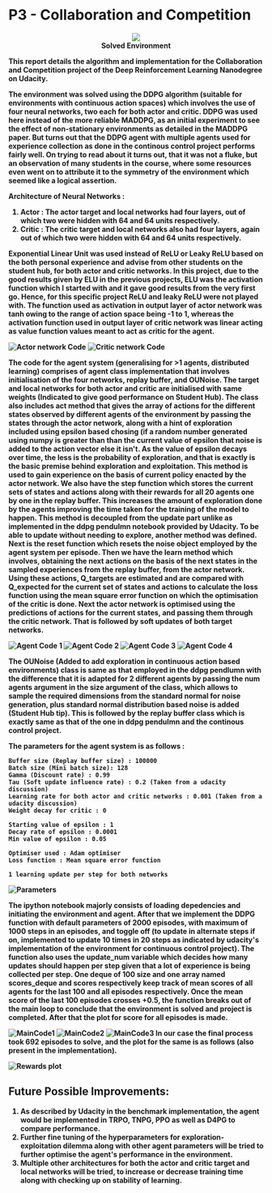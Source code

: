 # P3 - Collaboration and Competition

<p align="center">
<img src ="https://github.com/championballer/RL/raw/master/P3_Collab_Compete/Output.gif">
<br>
<b> Solved Environment <b>
</p>

This report details the algorithm and implementation for the Collaboration and Competition project of the Deep Reinforcement Learning Nanodegree on Udacity.

The environment was solved using the DDPG algorithm (suitable for environments with continuous action spaces) which involves the use of four neural networks, two each for both actor and critic. DDPG was used here instead of the more reliable MADDPG, as an initial experiment to see the effect of non-stationary environments as detailed in the MADDPG paper. But turns out that the DDPG agent with multiple agents used for experience collection as done in the continous control project performs fairly well. On trying to read about it turns out, that it was not a fluke, but an observation of many students in the course, where some resources even went on to attribute it to the symmetry of the environment which seemed like a logical assertion. 

Architecture of Neural Networks :
  1. Actor : The actor target and local networks had four layers, out of which two were hidden with 64 and 64 units respectively. 
  2. Critic : The critic target and local networks also had four layers, again out of which two were hidden with 64 and 64 units respectively. 

Exponential Linear Unit was used instead of ReLU or Leaky ReLU based on the both personal experience and advise from other students on the student hub, for both actor and critic networks. In this project, due to the good results given by ELU in the previous projects, ELU was the activation function which I started with and it gave good results from the very first go. Hence, for this specific project ReLU and leaky ReLU were not played with.  The function used as activation in output layer of actor network was tanh owing to the range of action space being -1 to 1, whereas the activation function used in output layer of critic network was linear acting as value function values meant to act as critic for the agent. 

![Actor network Code](https://github.com/championballer/RL/raw/master/P3_Collab_Compete/Images/ActorNetwork.png)
![Critic network Code](https://github.com/championballer/RL/raw/master/P3_Collab_Compete/Images/CriticNetwork.png)

The code for the agent system (generalising for >1 agents, distributed learning) comprises of agent class implementation that involves initialisation of the four networks, replay buffer, and OUNoise. The target and local networks for both actor and critic are initialised with same weights (Indicated to give good performance on Student Hub). The class also includes act method that gives the array of actions for the different states observed by different agents of the environment by passing the states through the actor network, along with a hint of exploration included using epsilon based chosing (if a random number generated using numpy is greater than than the current value of epsilon that noise is added to the action vector else it isn't. As the value of epsilon decays over time, the less is the probability of exploration, and that is exactly is the basic premise behind exploration and exploitation. This method is used to gain experience on the basis of current policy enacted by the actor network. We also have the step function which stores the current sets of states and actions along with their rewards for all 20 agents one by one in the replay buffer. This increases the amount of exploration done by the agents improving the time taken for the training of the model to happen. This method is decoupled from the update part unlike as implemented in the ddpg pendulmn notebook provided by Udacity. To be able to update without needing to explore, another method was defined. Next is the reset function which resets the noise object employed by the agent system per episode. Then we have the learn method which involves, obtaining the next actions on the basis of the next states in the sampled experiences from the replay buffer, from the actor network. Using these actions, Q_targets are estimated and are compared with Q_expected for the current set of states and actions to calculate the loss function using the mean square error function on which the optimisation of the critic is done. Next the actor network is optimised using the predictions of actions for the current states, and passing them through the critic network. That is followed by soft updates of both target networks.

![Agent Code 1](https://github.com/championballer/RL/raw/master/P2_Continuous_Actions/Photos/Agent1.png)
![Agent Code 2](https://github.com/championballer/RL/raw/master/P2_Continuous_Actions/Photos/Agent2.png)
![Agent Code 3](https://github.com/championballer/RL/raw/master/P2_Continuous_Actions/Photos/Agent3.png)
![Agent Code 4](https://github.com/championballer/RL/raw/master/P2_Continuous_Actions/Photos/Agent4.png)


The OUNoise (Added to add exploration in continuous action based environments) class is same as that employed in the ddpg pendlumn with the difference that it is adapted for 2 different agents by passing the num agents argument in the size argument of the class, which allows to sample the required dimensions from the standard normal for noise generation, plus standard normal distribution based noise is added (Student Hub tip). This is followed by the replay buffer class which is exactly same as that of the one in ddpg pendulmn and the continous control project. 

The parameters for the agent system is as follows :
```
Buffer size (Replay buffer size) : 100000
Batch size (Mini batch size): 128
Gamma (Discount rate) : 0.99
Tau (Soft update influence rate) : 0.2 (Taken from a udacity discussion)
Learning rate for both actor and critic networks : 0.001 (Taken from a udacity discussion)
Weight decay for critic : 0

Starting value of epsilon : 1
Decay rate of epsilon : 0.0001
Min value of epsilon : 0.05

Optimiser used : Adam optimiser
Loss function : Mean square error function

1 learning update per step for both networks 
```
![Parameters](https://github.com/championballer/RL/raw/master/P3_Collab_Compete/Images/Parameters1.png)

The ipython notebook majorly consists of loading depedencies and initiating the environment and agent. After that we implement the DDPG function with default parameters of 2000 episodes, with maximum of 1000 steps in an episodes, and toggle off (to update in alternate steps if on, implemented to update 10 times in 20 steps as indicated by udacity's implementation of the environment for continuous control project). The function also uses the update_num variable which decides how many updates should happen per step given that a lot of experience is being collected per step. One deque of 100 size and one array named scores_deque and scores respectively keep track of mean scores of all agents for the last 100 and all episodes respectively. Once the mean score of the last 100 episodes crosses +0.5, the function breaks out of the main loop to conclude that the environment is solved and project is completed. After that the plot for score for all episodes is made. 

![MainCode1](https://github.com/championballer/RL/raw/master/P3_Collab_Compete/Images/MainCode1.png)
![MainCode2](https://github.com/championballer/RL/raw/master/P3_Collab_Compete/Images/MainCode2.png)
![MainCode3](https://github.com/championballer/RL/raw/master/P3_Collab_Compete/Images/MainCode3.png)
In our case the final process took 692 episodes to solve, and the plot for the same is as follows (also present in the implementation).

![Rewards plot](https://github.com/championballer/RL/raw/master/P3_Collab_Compete/Images/PlotFinal.png)

## Future Possible Improvements:

1. As described by Udacity in the benchmark implementation, the agent would be implemented in TRPO, TNPG, PPO as well as D4PG to compare performance. 
2. Further fine tuning of the hyperparameters for exploration-exploitation dilemma along with other agent parameters will be tried to further optimise the agent's performance in the environment.
3. Multiple other architectures for both the actor and critic target and local networks will be tried, to increase or decrease training time along with checking up on stability of learning. 
